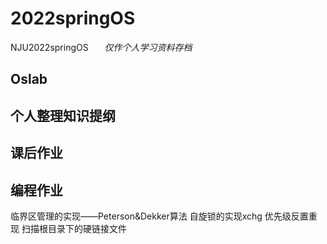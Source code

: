 # 2022springOS
NJU2022springOS &ensp; &ensp;
*仅作个人学习资料存档*
## Oslab
## 个人整理知识提纲
## 课后作业
## 编程作业
临界区管理的实现——Peterson&Dekker算法
自旋锁的实现xchg
优先级反置重现
扫描根目录下的硬链接文件
